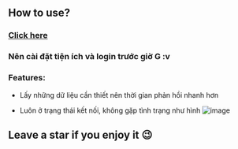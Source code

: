 ## How to use?
### [Click here](https://www.youtube.com/watch?v=AmXWZxpP6xc)
### Nên cài đặt tiện ích và login trước giờ G :v
### Features:
- Lấy những dữ liệu cần thiết nên thời gian phản hồi nhanh hơn

- Luôn ở trạng thái kết nối, không gặp tình trạng như hình ![image](https://user-images.githubusercontent.com/52489964/122705463-fc451f00-d27f-11eb-9b4e-137129106e37.png)

## Leave a star if you enjoy it 😉
